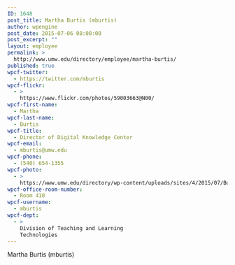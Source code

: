 ```yaml
---
ID: 1648
post_title: Martha Burtis (mburtis)
author: wpengine
post_date: 2015-07-06 08:00:00
post_excerpt: ""
layout: employee
permalink: >
  http://www.umw.edu/directory/employee/martha-burtis/
published: true
wpcf-twitter:
  - https://twitter.com/mburtis
wpcf-flickr:
  - >
    https://www.flickr.com/photos/59003663@N00/
wpcf-first-name:
  - Martha
wpcf-last-name:
  - Burtis
wpcf-title:
  - Director of Digital Knowledge Center
wpcf-email:
  - mburtis@umw.edu
wpcf-phone:
  - (540) 654-1355
wpcf-photo:
  - >
    https://www.umw.edu/directory/wp-content/uploads/sites/4/2015/07/Burtis-Martha09.jpg
wpcf-office-room-number:
  - Room 410
wpcf-username:
  - mburtis
wpcf-dept:
  - >
    Division of Teaching and Learning
    Technologies
---
```

Martha Burtis (mburtis)